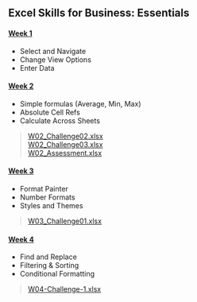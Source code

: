 ## **Excel Skills for Business: Essentials**

#### <u>**Week 1**</u>
- Select and Navigate
- Change View Options
- Enter Data

#### <u>**Week 2**</u>
- Simple formulas (Average, Min, Max)
- Absolute Cell Refs
- Calculate Across Sheets

> [W02_Challenge02.xlsx](https://1drv.ms/x/s!AjK1euPQeRS8gQZuLtBM9rEYrqck?e=01hfzr) <br>
> [W02_Challenge03.xlsx](https://1drv.ms/x/s!AjK1euPQeRS8gQikc970DYYDivpv?e=e1Rnjl) <br>
> [W02_Assessment.xlsx](https://1drv.ms/x/s!AjK1euPQeRS8gQQKiznH2sjrVMt0?e=MYekkz)

#### <u>**Week 3**</u>
- Format Painter
- Number Formats
- Styles and Themes

> [W03_Challenge01.xlsx](https://1drv.ms/x/s!AjK1euPQeRS8gRGX810lvyopujv3?e=x9bh8y)

#### <u>**Week 4**</u>
- Find and Replace
- Filtering & Sorting
- Conditional Formatting

> [W04-Challenge-1.xlsx](https://1drv.ms/x/s!AjK1euPQeRS8gRTHK8EaKHz8Sr4T)
